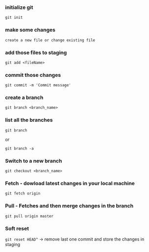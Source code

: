  ### initialize git
`git init`


### make some changes

 `create a new file or change existing file`

### add those files to staging
  `git add <fileName>`


### commit those changes
 `git commit -m 'Commit message'`


### create a branch
  `git branch <branch_name>`


### list all the branches

  `git branch`

   or 

  `git branch -a`


### Switch to a new branch
 `git checkout <branch_name>`


### Fetch - dowload latest changes in your local machine
`git fetch origin`


### Pull - Fetches and then merge changes in the branch
`git pull origin master`



### Soft reset

`git reset HEAD^`  -> remove last one commit and store the changes in staging

